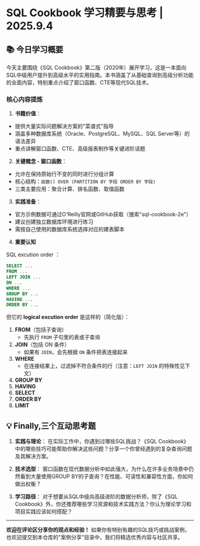 # SQL Cookbook 学习精要与思考 | 2025.9.4

## 📚 今日学习概要

今天主要围绕《SQL Cookbook》第二版（2020年）展开学习，这是一本面向SQL中级用户提升到高级水平的实用指南。本书涵盖了从基础查询到高级分析功能的全面内容，特别重点介绍了窗口函数、CTE等现代SQL技术。

### 核心内容提炼

1. **书籍价值**：
- 提供大量实际问题解决方案的"菜谱式"指导
- 涵盖多种数据库系统（Oracle、PostgreSQL、MySQL、SQL Server等）的语法差异
- 重点讲解窗口函数、CTE、高级报表制作等关键进阶话题

2. **关键概念 - 窗口函数**：
- 允许在保持原始行不变的同时进行分组计算
- 核心结构：`函数() OVER (PARTITION BY 字段 ORDER BY 字段)`
- 三类主要应用：聚合计算、排名函数、取值函数

3. **实践准备**：
- 官方示例数据可通过O'Reilly官网或GitHub获取（搜索"sql-cookbook-2e"）
- 建议创建独立数据库环境进行练习
- 需按自己使用的数据库系统选择对应的建表脚本

4. **重要认知**

SQL excution order ：
```sql
SELECT ...
FROM ...
LEFT JOIN ...
ON ...
WHERE ...
GROUP BY ...
HAVING ...
ORDER BY ...
```

但它的 **logical excution order** 是这样的（简化版）：

1. **FROM**（包括子查询）
    - 先执行 `FROM` 子句里的表或子查询
2. **JOIN**（包括 ON 条件）
    - 如果有 `JOIN`，会先根据 `ON` 条件把表连接起来
3. **WHERE**
    - 在连接结果上，过滤掉不符合条件的行（注意：`LEFT JOIN` 的特殊性见下文）
4. **GROUP BY**
5. **HAVING**
6. **SELECT**
7. **ORDER BY**
8. **LIMIT**

## 💡 Finally,三个互动思考题

1. **实践与理论**：
在实际工作中，你遇到过哪些SQL挑战？《SQL Cookbook》中的哪些技巧可能帮助你解决这些问题？分享一个你曾经遇到的复杂查询问题及其解决方案。

2. **技术选型**：
窗口函数在现代数据分析中如此强大，为什么在许多业务场景中仍然看到大量使用GROUP BY的子查询？在性能、可读性和兼容性方面，你如何做出权衡？

3. **学习路径**：
对于想要从SQL中级向高级进阶的数据分析师，除了《SQL Cookbook》外，你还推荐哪些学习资源和技术实践方法？你认为理论学习和项目实践应该如何搭配？

---

**欢迎在评论区分享你的观点和经验！** 如果你有特别有趣的SQL技巧或挑战案例，也欢迎提交到本仓库的"案例分享"目录中，我们将精选优秀内容与社区共享。
